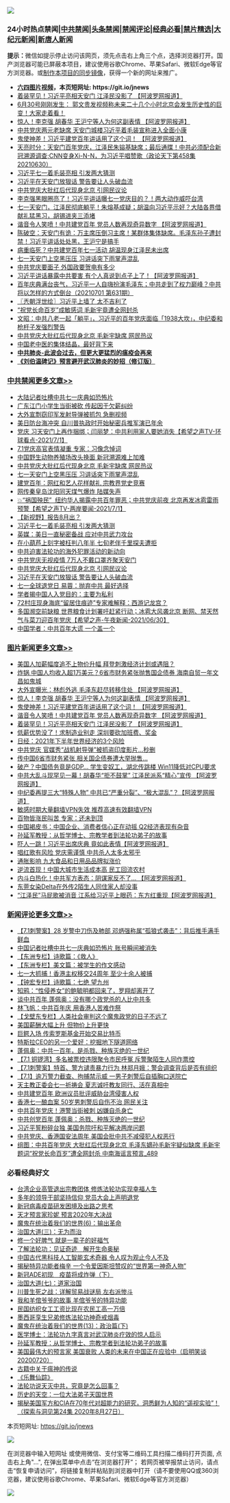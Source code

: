 ![](https://raw.githubusercontent.com/fqnews/bnews/master/64photo/fqnews-qr.jpg)

<div id="tt">
<h3>24小时热点禁闻|<a href="#%E4%B8%AD%E5%85%B1%E7%A6%81%E9%97%BB%E6%9B%B4%E5%A4%9A%E6%96%87%E7%AB%A0">中共禁闻</a>|<a href="#%E5%9B%BE%E7%89%87%E6%96%B0%E9%97%BB%E6%9B%B4%E5%A4%9A%E6%96%87%E7%AB%A0">头条禁闻</a>|<a href="#%E6%96%B0%E9%97%BB%E8%AF%84%E8%AE%BA%E6%9B%B4%E5%A4%9A%E6%96%87%E7%AB%A0">禁闻评论|<a href="#%E5%BF%85%E7%9C%8B%E7%BB%8F%E5%85%B8%E5%A5%BD%E6%96%87">经典必看|<a href="/video.md#%E7%A6%81%E7%89%87%E7%B2%BE%E9%80%89">禁片精选</a>|<a href="https://github.com/fqnews/djy/blob/master/gb/nf1351518.md#1">大纪元新闻</a>|<a href="https://github.com/fqnews/ntdtv/blob/master/gb/prog204.md#1">新唐人新闻</a></h3>
<div><b>提示：</b>微信如提示停止访问该网页，须先点击右上角三个点，选择浏览器打开。国产浏览器可能已屏蔽本项目，建议使用谷歌Chrome、苹果Safari、微软Edge等官方浏览器。或<a href="https://github.com/fqnews/bnews/blob/master/%E5%88%B6%E4%BD%9Cgit%E7%A6%81%E9%97%BB%E9%95%9C%E5%83%8F.md">制作本项目的同步镜像</a>，获得一个新的网址来推广。</div>
<ul>
<li><b><a href="http://d1.bdrive.tk/64.mp4" target="_blank">六四图片视频</a>，本页短网址: https://git.io/jnews</b></li>
<li><a href="/topimagenews/20210701/1577976.md">着装罕见！习近平亮相天安门 江泽民没影了 【阿波罗网报道】</a></li>
<li><a href="/bannedvideo/20210701/1577913.md">6月30号刚刚发生： 郭文贵发视频称未来二十几个小时北京会发生历史性的巨变！大家走着看！</a></li>
<li><a href="/topimagenews/20210701/1578123.md">惊人！李克强 胡春华 王沪宁等人为何这副表情 【阿波罗网报道】</a></li>
<li><a href="/cnnews/20210701/1578078.md">中共党庆两元老缺席 天安门城楼习近平着毛装宣称进入全面小康</a></li>
<li><a href="/topimagenews/20210701/1578104.md">鬼使神差！习近平建党百年讲话用了这个词！ 【阿波罗网报道】</a></li>
<li><a href="/cbnews/20210701/1578040.md">天亮时分：天安门百年党庆，江泽民朱镕基缺席；最后通牒！中共必须配合新冠溯源调查;CNN变身Xi-N-N，为习近平唱赞歌（政论天下第458集 20210630）</a></li>
<li><a href="/cbnews/20210701/1578327.md">习近平七一着毛装亮相 引发两大猜测</a></li>
<li><a href="/cbnews/20210701/1578156.md">习近平在天安门放狠话 警告要让人头破血流</a></li>
<li><a href="/cbnews/20210701/1578293.md">中共党庆大批红后代现身北京 引网民议论</a></li>
<li><a href="/comments/20210701/1578119.md">李克强黑眼圈亮了！习近平讲话曝七一党庆目的？！两大动作威吓台湾</a></li>
<li><a href="/bannedvideo/20210701/1578112.md">七一天安门，江泽民彻底躺平！朱熔基成疑；胡温向习近平示好？大陆各界借献礼猛黑习，胡锡进夹三添堵</a></li>
<li><a href="/topimagenews/20210701/1578070.md">谐音令人笑喷！中共建党百年 党员人数再现奇异数字 【阿波罗网报道】</a></li>
<li><a href="/bannedvideo/20210701/1578349.md">陈破空：天安门有诡：万主席压倒习主席！某群体集体缺席。毛泽东孙子遭封禁！习近平讲话处处黑，王沪宁是搞手</a></li>
<li><a href="/cnnews/20210701/1578096.md">病重临死？中共建党百年七一活动 胡温现身江泽民未出席</a></li>
<li><a href="/cbnews/20210701/1578459.md">七一天安门上空黑压压 习讲话突下雨掌声混乱</a></li>
<li><a href="/headline/20210701/1577895.md">中共党庆要面子 外国政要贺电有多少</a></li>
<li><a href="/cnnews/20210701/1578201.md">习近平讲话暴露中共要害 有个人真说到点子上了！【阿波罗网报道】</a></li>
<li><a href="/bannedvideo/20210701/1578313.md">百年庆典满台丧气，习近平一人自嗨扮演毛泽东；中共走到了权力巅峰？中共将以怎样的方式倒台（20210701 第631期）</a></li>
<li><a href="/ssgc/20210701/1577997.md">〖兲朝浮世绘〗习近平上墙了 太不吉利了</a></li>
<li><a href="/cbnews/20210701/1578047.md">“祝党长命百岁”成敏感词 毛新宇竟遭全网封杀</a></li>
<li><a href="/cbnews/20210701/1577934.md">文昭：中共八老一起「躺平」，习近平的百年党庆面临「1938大坎」，中纪委和枪杆子发强烈警告</a></li>
<li><a href="/cbnews/20210701/1578460.md">中共党庆大批红后代现身北京 毛新宇缺席 网民热议</a></li>
<li><a href="/comments/20210701/1578319.md">中国老中医的集体结晶，最好背下来</a></li>
<li><b><a href="/comments/20200211/1275071.md" target="_blank">中共肺炎-此波会过去，但更大更猛烈的瘟疫会再来</a></b></li>
<li><b><a href="/comments/20200207/1272816.md" target="_blank">《刘伯温碑记》预言避开武汉肺炎的妙招（修订版）</a></b></li>
</ul>
</div>

<div class="catlist">
<h3><a href="/cbnews/" target="_blank">中共禁闻</a><span><a href="/cbnews/" target="_blank" rel="nofollow">更多文章>></a></span></h3>
<ul>
<li><a href="/cbnews/20210702/1578624.md" target="_blank">大陆记者吐槽中共七一庆典如恐怖片</a></li>
<li><a href="/cbnews/20210702/1578623.md" target="_blank">广东江门小学生当街被砍 传起因于欠薪纠纷</a></li>
<li><a href="/cbnews/20210702/1578609.md" target="_blank">大外宣剽窃印军发射导弹被抓包 急删视频</a></li>
<li><a href="/cbnews/20210702/1578546.md" target="_blank">美日防台海冲突 自川普执政时开始秘密兵推军演已年余</a></li>
<li><a href="/comments/20210702/1578534.md" target="_blank">党庆 习天安门上再作捆绑；闫丽梦：中共利用家人要她消失【希望之声TV-环球看点-2021/7/1】</a></li>
<li><a href="/cbnews/20210701/1578479.md" target="_blank">7.1党庆高官表情凝重 专家：习像念悼词</a></li>
<li><a href="/cbnews/20210701/1578478.md" target="_blank">中国野生动物养殖场改头换面 新冠溯源难上加难</a></li>
<li><a href="/cbnews/20210701/1578460.md" target="_blank">中共党庆大批红后代现身北京 毛新宇缺席 网民热议</a></li>
<li><a href="/cbnews/20210701/1578459.md" target="_blank">七一天安门上空黑压压 习讲话突下雨掌声混乱</a></li>
<li><a href="/cbnews/20210701/1578425.md" target="_blank">建党百年：网红和艺人花样献礼 宗教界党史竞赛</a></li>
<li><a href="/cbnews/20210701/1578409.md" target="_blank">网传秦皇岛沈阳同天煤气爆炸 陆媒失声</a></li>
<li><a href="/comments/20210701/1578402.md" target="_blank">💥“祸国殃民”  纽约华人揭露中共百年罪恶；中共党庆前夜 北京再发冰雹雷雨预警【希望之声TV-两岸要闻-2021/7/1】</a></li>
<li><a href="/comments/20210701/1578356.md" target="_blank">【新视野】报告8月出？</a></li>
<li><a href="/cbnews/20210701/1578327.md" target="_blank">习近平七一着毛装亮相 引发两大猜测</a></li>
<li><a href="/cbnews/20210701/1578326.md" target="_blank">英媒：美日一直秘密备战 应对中共武力攻台</a></li>
<li><a href="/cbnews/20210701/1578325.md" target="_blank">在小葫芦上刻字被枉判八年半 七旬老伴千里探夫遭拒</a></li>
<li><a href="/cbnews/20210701/1578304.md" target="_blank">中共迫害法轮功的海外犯罪活动的新动向</a></li>
<li><a href="/cbnews/20210701/1578303.md" target="_blank">中共党庆无视疫情 7万人不戴口罩齐聚天安门</a></li>
<li><a href="/cbnews/20210701/1578293.md" target="_blank">中共党庆大批红后代现身北京 引网民议论</a></li>
<li><a href="/cbnews/20210701/1578156.md" target="_blank">习近平在天安门放狠话 警告要让人头破血流</a></li>
<li><a href="/cbnews/20210701/1578149.md" target="_blank">七一全球退党日 易蓉：抛弃中共 最好选择</a></li>
<li><a href="/cbnews/20210701/1578135.md" target="_blank">学者揭中国人入党目的：主要为私利</a></li>
<li><a href="/cbnews/20210701/1578134.md" target="_blank">72村庄现身海底“留居住痕迹”专家难解释：西游记龙宫？</a></li>
<li><a href="/comments/20210701/1578128.md" target="_blank">多国濒空前缺粮 世界粮食计划署吁赶紧行动；冰雹大风袭北京 断网、禁天然气与菜刀迎百年党庆【希望之声-午夜新闻-2021/06/30】</a></li>
<li><a href="/cbnews/20210701/1578116.md" target="_blank">中国学者：中共百年大谎 一个盖一个</a></li>

</ul>
</div>
<div class="catlist">
<h3><a href="/topimagenews/" target="_blank">图片新闻</a><span><a href="/topimagenews/" target="_blank" rel="nofollow">更多文章>></a></span></h3>
<ul>
<li><a href="/topimagenews/20210702/1578533.md" target="_blank">美国人加薪幅度追不上物价升幅 拜登刺激经济计划或遇阻？</a></li>
<li><a href="/topimagenews/20210701/1578374.md" target="_blank">炸锅 中国人均收入超1万美元？6省市财务紧张抛售国企债券 海南自贸一年文昌如鬼城</a></li>
<li><a href="/topimagenews/20210701/1578148.md" target="_blank">大外宣曝光：林彪外逃 毛泽东赶尽转移住处 【阿波罗网报道】</a></li>
<li><a href="/topimagenews/20210701/1578123.md" target="_blank">惊人！李克强 胡春华 王沪宁等人为何这副表情 【阿波罗网报道】</a></li>
<li><a href="/topimagenews/20210701/1578104.md" target="_blank">鬼使神差！习近平建党百年讲话用了这个词！ 【阿波罗网报道】</a></li>
<li><a href="/topimagenews/20210701/1578070.md" target="_blank">谐音令人笑喷！中共建党百年 党员人数再现奇异数字 【阿波罗网报道】</a></li>
<li><a href="/topimagenews/20210701/1577976.md" target="_blank">着装罕见！习近平亮相天安门 江泽民没影了 【阿波罗网报道】</a></li>
<li><a href="/topimagenews/20210701/1577804.md" target="_blank">低薪优势没了！求制造业别走 深圳要砍加班费、奖金</a></li>
<li><a href="/topimagenews/20210701/1577795.md" target="_blank">日经：2021年下半年世界经济的3个风险</a></li>
<li><a href="/topimagenews/20210701/1577782.md" target="_blank">中共党庆 官媒秀“战机射导弹”被抓盗印度影片…秒删</a></li>
<li><a href="/topimagenews/20210630/1577706.md" target="_blank">传中国6省市财务紧张 相关国企债券遭大举抛售…</a></li>
<li><a href="/topimagenews/20210630/1577541.md" target="_blank">破产？中国债务竟是GDP&#8230; 学生变奴工，湖北传跳楼 Win11降低对CPU要求</a></li>
<li><a href="/topimagenews/20210630/1577446.md" target="_blank">中共大乱斗现罕见一幕！胡春华“拒不鼓掌” 江泽民派系“精心”宣传 【阿波罗网报道】</a></li>
<li><a href="/topimagenews/20210630/1577424.md" target="_blank">中纪委再提三大“特殊人物” 中共已“严重分裂”、“极大混乱”？【阿波罗网报道】</a></li>
<li><a href="/comments/20210630/1485911.md" target="_blank">敏感时期大量翻墙VPN失效 推荐高速有效翻墙VPN</a></li>
<li><a href="/topimagenews/20210630/1577019.md" target="_blank">百物皆涨民叫苦 专家：还未到顶</a></li>
<li><a href="/topimagenews/20210629/1576940.md" target="_blank">中国褐皮书：中国企业、消费者信心正在动摇 Q2经济表现有杂音</a></li>
<li><a href="/comments/20210629/1576797.md" target="_blank">孙延军教授：从哲学博士、宗教学者到法轮功弟子的故事</a></li>
<li><a href="/topimagenews/20210629/1576671.md" target="_blank">吓人一跳！习近平出席庆典 竟如此表情【阿波罗网报道】</a></li>
<li><a href="/topimagenews/20210629/1576670.md" target="_blank">唱红歌有风险 党庆需谨慎 中共杀人太多太邪乎</a></li>
<li><a href="/topimagenews/20210629/1576356.md" target="_blank">通胀影响 九大食品和日用品品牌拟涨价</a></li>
<li><a href="/topimagenews/20210628/1576216.md" target="_blank">逆流首现！中国大城市生活成本高 民工回流农村</a></li>
<li><a href="/topimagenews/20210628/1575968.md" target="_blank">内斗白热化！中共军方表态：阴谋家反不了&#8230; 【阿波罗网报道】</a></li>
<li><a href="/topimagenews/20210628/1575844.md" target="_blank">东莞女染Delta在外传2陌生人同住家人却没事</a></li>
<li><a href="/topimagenews/20210627/1575468.md" target="_blank">“江泽民”马屁歌被消音 江系给习近平上眼药：东方红重现【阿波罗网报道】</a></li>

</ul>
</div>
<div class="catlist">
<h3><a href="/comments/" target="_blank">新闻评论</a><span><a href="/comments/" target="_blank" rel="nofollow">更多文章>></a></span></h3>
<ul>
<li><a href="/comments/20210702/1578668.md" target="_blank">【7.1刺警案】28 岁警中刀伤及肺部 邓炳强称属“孤狼式袭击”：背后推手满手鲜血</a></li>
<li><a href="/comments/20210702/1578667.md" target="_blank">中国记者吐槽中共七一庆典如恐怖片 账号瞬间被消失</a></li>
<li><a href="/comments/20210702/1578666.md" target="_blank">【东洲专栏】诗歌篇：《救人》</a></li>
<li><a href="/comments/20210702/1578663.md" target="_blank">【东洲专栏】美文篇：被学生的作文感动</a></li>
<li><a href="/comments/20210702/1578662.md" target="_blank">七一大抓捕！香港主权移交24周年 至少十余人被捕</a></li>
<li><a href="/comments/20210702/1578661.md" target="_blank">【钟宏专栏】诗歌篇：七绝 望九州</a></li>
<li><a href="/comments/20210702/1578647.md" target="_blank">知鸦：“性侵养女”的鲍毓明都回来了，罗翔却离开了</a></li>
<li><a href="/comments/20210702/1578638.md" target="_blank">谈中共百年 蓬佩奥：没有哪个政党杀的人比中共多</a></li>
<li><a href="/comments/20210702/1578630.md" target="_blank">林飞帆：中共百年庆 用香港人苦难作祭</a></li>
<li><a href="/comments/20210702/1578629.md" target="_blank">【戈壁东专栏】人类社会审判这个魔鬼政党的日子不远了</a></li>
<li><a href="/comments/20210702/1578620.md" target="_blank">美国薪酬大幅上升 但物价上升更快</a></li>
<li><a href="/comments/20210702/1578607.md" target="_blank">巨鳄入场 传索罗斯基金开始交易比特币</a></li>
<li><a href="/comments/20210702/1578606.md" target="_blank">特斯拉CEO的另一个爱好：挖掘地下隧道网络</a></li>
<li><a href="/comments/20210702/1578602.md" target="_blank">蓬佩奥：中共一百年，是杀戮、种族灭绝的一世纪</a></li>
<li><a href="/comments/20210702/1578601.md" target="_blank">【7.1 铜锣湾】多名被票控违限聚令市民呼冤 斥警聚陌生人同作票控</a></li>
<li><a href="/comments/20210702/1578600.md" target="_blank">【7.1刺警案】特首、警方谴责暴力行为 林郑月娥：警会调查背后是否有组织</a></li>
<li><a href="/comments/20210702/1578596.md" target="_blank">【7.1】逾万警力截查、拘捕禁示威 一男子刺警后自插胸口送院亡</a></li>
<li><a href="/comments/20210702/1578593.md" target="_blank">天主教正委会七一祈祷会 夏志诚吁教友同行、活在真相中</a></li>
<li><a href="/comments/20210702/1578589.md" target="_blank">中共建党百年 欧洲议员批评威胁台湾侵害人权</a></li>
<li><a href="/comments/20210702/1578574.md" target="_blank">香港七一酿血案 50岁男刺警后自伤不治 网民关注</a></li>
<li><a href="/comments/20210702/1578569.md" target="_blank">中共百年党庆！港警当街被刺 凶嫌自杀身亡</a></li>
<li><a href="/comments/20210702/1578568.md" target="_blank">中共创党百年 蓬佩奥：杀戮、种族灭绝的一世纪</a></li>
<li><a href="/comments/20210702/1578567.md" target="_blank">习近平誓粉碎台独 美国务院吁和平解决两岸问题</a></li>
<li><a href="/comments/20210702/1578566.md" target="_blank">中共党庆、香港国安法周年 美国会批中共不减侵犯人权恶行</a></li>
<li><a href="/comments/20210702/1578564.md" target="_blank">组图：中共百年党庆 大批红后代现身北京 毛泽东嫡孙毛新宇疑似缺席 毛新宇题词“祝党长命百岁”遭全网封杀 中南海谣言预言_489</a></li>

</ul>
</div>

<div class="catlist">
<h3>必看经典好文</h3>
<ul>
<li><a href="/comments/20200528/1335859.md" target="_blank">台湾企业高管退出宗教团体 修炼法轮功实现幸福人生</a></li>
<li><a href="/comments/20210307/1500218.md" target="_blank">多年的领导干部坚持信仰 党员大会上声明退党</a></li>
<li><a href="/comments/20200917/1029129.md" target="_blank">新冠病毒疫苗研发困境及出路之思考</a></li>
<li><a href="/topimagenews/20200513/1327828.md" target="_blank">天才预言家珍妮 预言2020年大决战</a></li>
<li><a href="/topimagenews/20180524/947358.md" target="_blank">魔鬼在统治着我们的世界(6)：输出革命</a></li>
<li><a href="/cbnews/20180309/912114.md" target="_blank">治国大道(三)：无为而治</a></li>
<li><a href="/funmedia/20200713/1359909.md" target="_blank">修一个好脾气 就是一辈子的好福气</a></li>
<li><a href="/comments/20200307/1289968.md" target="_blank">了解法轮功：见证奇迹　解开生命奥秘</a></li>
<li><a href="/comments/20210223/1492497.md" target="_blank">中国古代黑科技人工智能玄术奇器 令人叹为观止今人不及</a></li>
<li><a href="/cnnews/20210317/1506463.md" target="_blank">揭秘特异功能者梅辛 一个令爱因斯坦赞叹的“世界第一神奇人物”</a></li>
<li><a href="/headline/20200908/1392940.md" target="_blank">新冠ADE初现　疫苗将成炸弹（下）</a></li>
<li><a href="/cbnews/20190424/913985.md" target="_blank">治国大道(七)：道家治国</a></li>
<li><a href="/comments/20200908/1392745.md" target="_blank">川普生死之战：详解贸易战谜局 左右派惨斗</a></li>
<li><a href="/tculture/20200917/1398046.md" target="_blank">我和羊倌爷爷的故事 羊倌爷爷的特异功能</a></li>
<li><a href="/lifebaike/20200515/1328783.md" target="_blank">民国纺织女工工资比现在农民工高一万倍</a></li>
<li><a href="/topimagenews/20210214/1487270.md" target="_blank">墨西哥孪生兄弟修炼法轮功神奇戒烟毒</a></li>
<li><a href="/topimagenews/20180602/951960.md" target="_blank">魔鬼在统治着我们的世界(13)：政治篇(下)</a></li>
<li><a href="/comments/20200820/1382989.md" target="_blank">医学博士：法轮功九字真言对武汉肺炎疗效的惊人启示</a></li>
<li><a href="/comments/20210629/1576797.md" target="_blank">孙延军教授：从哲学博士、宗教学者到法轮功弟子的故事</a></li>
<li><a href="/bannedvideo/20210227/1495046.md" target="_blank">美国最伟大的预言家 美国衰败 人类的未来在中国正在应验中（启明笑谈20200720）</a></li>
<li><a href="/ccpdope/20200531/1337409.md" target="_blank">古籍中关于瘟神的传说</a></li>
<li><a href="/comments/20200527/783191.md" target="_blank">《乐舞仙踪》</a></li>
<li><a href="/comments/20210308/1500552.md" target="_blank">法轮功说天灭中共，究竟是怎么回事？</a></li>
<li><a href="/tculture/20121025/73067.md" target="_blank">历史的天空：一位大法弟子天国世界</a></li>
<li><a href="/cbnews/20200828/1386804.md" target="_blank">揭秘美国军方和CIA在70年代对超能力的研究，洞悉鲜为人知的“遥视实验”！（探索与洞见第24集 2020年8月27日）</a></li>

</ul>
</div>

本页短网址: https://git.io/jnews

![](https://raw.githubusercontent.com/fqnews/bnews/master/64photo/fqnews-qr.jpg)

在浏览器中输入短网址 或使用微信、支付宝等二维码工具扫描二维码打开页面, 点击右上角"...", 在弹出菜单中点击“在浏览器打开”； 若网页被举报禁止访问，请点击“恢复申请访问”，将链接复制并粘贴到浏览器中打开（请不要使用QQ或360浏览器，建议使用谷歌Chrome、苹果Safari、微软Edge等官方浏览器）

![](https://raw.githubusercontent.com/fqnews/bnews/master/64photo/wx.jpg)